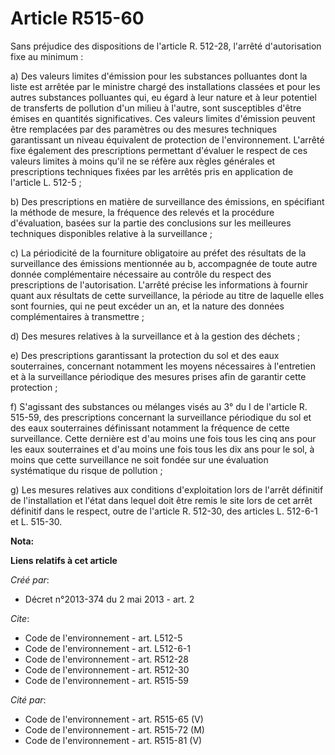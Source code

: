 # Article R515-60

Sans préjudice des dispositions de l'article R. 512-28, l'arrêté d'autorisation fixe au minimum : 

a) Des valeurs limites d'émission pour les substances polluantes dont la liste est arrêtée par le ministre chargé des
installations classées et pour les autres substances polluantes qui, eu égard à leur nature et à leur potentiel de transferts
de pollution d'un milieu à l'autre, sont susceptibles d'être émises en quantités significatives. Ces valeurs limites
d'émission peuvent être remplacées par des paramètres ou des mesures techniques garantissant un niveau équivalent de
protection de l'environnement. L'arrêté fixe également des prescriptions permettant d'évaluer le respect de ces valeurs
limites à moins qu'il ne se réfère aux règles générales et prescriptions techniques fixées par les arrêtés pris en
application de l'article L. 512-5 ; 

b) Des prescriptions en matière de surveillance des émissions, en spécifiant la méthode de mesure, la fréquence des relevés
et la procédure d'évaluation, basées sur la partie des conclusions sur les meilleures techniques disponibles relative à la
surveillance ; 

c) La périodicité de la fourniture obligatoire au préfet des résultats de la surveillance des émissions mentionnée au b,
accompagnée de toute autre donnée complémentaire nécessaire au contrôle du respect des prescriptions de l'autorisation.
L'arrêté précise les informations à fournir quant aux résultats de cette surveillance, la période au titre de laquelle elles
sont fournies, qui ne peut excéder un an, et la nature des données complémentaires à transmettre ; 

d) Des mesures relatives à la surveillance et à la gestion des déchets ; 

e) Des prescriptions garantissant la protection du sol et des eaux souterraines, concernant notamment les moyens nécessaires
à l'entretien et à la surveillance périodique des mesures prises afin de garantir cette protection ; 

f) S'agissant des substances ou mélanges visés au 3° du I de l'article R. 515-59, des prescriptions concernant la
surveillance périodique du sol et des eaux souterraines définissant notamment la fréquence de cette surveillance. Cette
dernière est d'au moins une fois tous les cinq ans pour les eaux souterraines et d'au moins une fois tous les dix ans pour le
sol, à moins que cette surveillance ne soit fondée sur une évaluation systématique du risque de pollution ; 

g) Les mesures relatives aux conditions d'exploitation lors de l'arrêt définitif de l'installation et l'état dans lequel doit
être remis le site lors de cet arrêt définitif dans le respect, outre de l'article R. 512-30, des articles L. 512-6-1 et L.
515-30.

**Nota:**



**Liens relatifs à cet article**

_Créé par_:

  - Décret n°2013-374 du 2 mai 2013 - art. 2

_Cite_:

  - Code de l'environnement - art. L512-5
  - Code de l'environnement - art. L512-6-1
  - Code de l'environnement - art. R512-28
  - Code de l'environnement - art. R512-30
  - Code de l'environnement - art. R515-59

_Cité par_:

  - Code de l'environnement - art. R515-65 (V)
  - Code de l'environnement - art. R515-72 (M)
  - Code de l'environnement - art. R515-81 (V)
